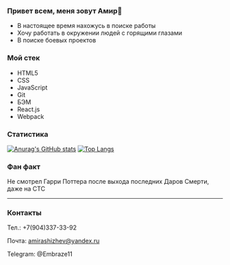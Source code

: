 ### Привет всем, меня зовут Амир👋

- В настоящее время нахожусь в поиске работы
- Хочу работать в окружении людей с горящими глазами
- В поиске боевых проектов
<!--
**AmirAshizhev/AmirAshizhev** is a ✨ _special_ ✨ repository because its `README.md` (this file) appears on your GitHub profile.

Here are some ideas to get you started:

- 🔭 I’m currently working on ...
- 🌱 I’m currently learning ...
- 👯 I’m looking to collaborate on ...
- 🤔 I’m looking for help with ...
- 💬 Ask me about ...
- 📫 How to reach me: ...
- 😄 Pronouns: ...
- ⚡ Fun fact: ...
-->

### Мой стек 
* HTML5
* CSS
* JavaScript
* Git
* БЭМ
* React.js
* Webpack

### Статистика
[![Anurag's GitHub stats](https://github-readme-stats.vercel.app/api?username=AmirAshizhev&layout=compact)](https://github.com/AmirAshizhev/github-readme-stats)
[![Top Langs](https://github-readme-stats.vercel.app/api/top-langs/?username=AmirAshizhev&layout=compact)](https://github.com/AmirAshizhev/github-readme-stats)

### Фан факт
Не смотрел Гарри Поттера после выхода последних Даров Смерти, даже на СТС

___

### Контакты
Тел.: +7(904)337-33-92

Почта: amirashizhev@yandex.ru

Telegram: @Embraze11
